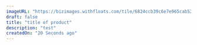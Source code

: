```yaml
---
imageURL: "https://bizimages.withfloats.com/tile/6824ccb39c6e7e965cab5209.jpg"
draft: false
title: "title of product"
description: "test"
createdOn: "20 Seconds ago"
---
```

